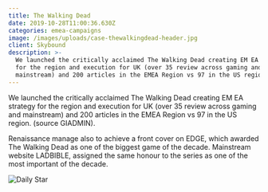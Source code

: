 ```yaml
---
title: The Walking Dead
date: 2019-10-28T11:00:36.630Z
categories: emea-campaigns
image: /images/uploads/case-thewalkingdead-header.jpg
client: Skybound
description: >-
  We launched the critically acclaimed The Walking Dead creating EM EA strategy
  for the region and execution for UK (over 35 review across gaming and
  mainstream) and 200 articles in the EMEA Region vs 97 in the US region.
---
```

We launched the critically acclaimed The Walking Dead creating EM EA strategy for the region and execution for UK (over 35 review across gaming and mainstream) and 200 articles in the EMEA Region vs 97 in the US region. (source GIADMIN).

Renaissance manage also to achieve a front cover on EDGE, which awarded The Walking Dead as one of the biggest game of the decade. Mainstream website LADBIBLE, assigned the same honour to the series as one of the most important of the decade. 

![Daily Star](/images/uploads/case-thewalkingdead-img.jpg "Daily Star")
